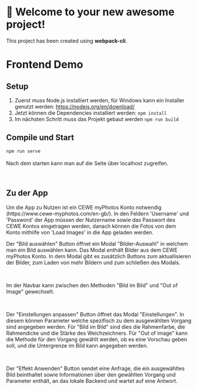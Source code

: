 # 🚀 Welcome to your new awesome project!

This project has been created using **webpack-cli**.

# Frontend Demo

## Setup

1. Zuerst muss Node.js installiert werden, für Windows kann ein Installer genutzt werden: https://nodejs.org/en/download/
2. Jetzt können die Dependencies installiert werden: ```npm install```
3. Im nächsten Schritt muss das Projekt gebaut werden ```npm run build```


## Compile und Start
```npm run serve```<br><br>
Nach dem starten kann man auf die Seite über localhost zugreifen.<br>

<br>

## Zu der App
<p>Um die App zu Nutzen ist ein CEWE myPhotos Konto notwendig (https://www.cewe-myphotos.com/en-gb/). In den Feldern 'Username' und 'Password' der App müssen der Nutzername sowie das Passwort des CEWE Kontos eingetragen werden, danach können die Fotos von dem Konto mithilfe von 'Load Images' in die App geladen werden.</p>
<p>Der "Bild auswählen" Button öffnet ein Modal "Bilder-Auswahl" in welchem man ein Bild auswählen kann. Das Modal enthält Bilder aus dem CEWE myPhotos Konto. In dem Modal gibt es zusätzlich Buttons zum aktuallisieren der Bilder, zum Laden von mehr Bildern und zum schließen des Modals.</p><br>
<p>Im der Navbar kann zwischen den Methoden "Bild im Bild" und "Out of Image" gewechselt.</p><br>
<p>Der "Einstellungen anpassen" Button öffnet das Modal "Einstellungen". In diesem können Parameter welche spezifisch zu dem ausgewählten Vorgang sind angegeben werden. Für "Bild im Bild" sind dies die Rahmenfarbe, die Rahmendicke und die Stärke des Weichzeichners. Für "Out of image" kann die Methode für den Vorgang gewählt werden, ob es eine Vorschau geben soll, und die Untergrenze im Bild kann angegeben werden.</p><br>
<p>Der "Effekt Anwenden" Button sendet eine Anfrage, die ein ausgewähltes Bild beinthaltet sowie Informationen über den gewählten Vorgang und Parameter enthält, an das lokale Backend und wartet auf eine Antwort.</p><br>
